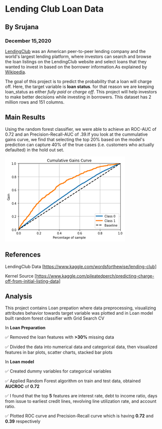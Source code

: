 # Lending Club Loan Data

## By Srujana
### December 15,2020

[LendingClub](https://www.lendingclub.com/) was an American peer-to-peer lending company and the world's largest lending platform, where investors can search and browse the loan listings on the LendingClub website and select loans that they wanted to invest in based on the borrower information.As explained by [Wikipedia](https://en.wikipedia.org/wiki/LendingClub).

The goal of this project is to predict the probability that a loan will charge off. Here, the target variable is **loan status**. for that reason we are keeping loan_status as either *fully paid* or *charge off*. This project will help investors to make better decisions while investing in borrowers. This dataset has 2 million rows and 151 columns.

## Main Results

Using the random forest classifier, we were able to achieve an ROC-AUC of 0.72 and an Precision-Recall-AUC of .39.If you look at the cummulative gains curve, we find that selecting the top 20% based on the model's prediction can capture 40% of the true cases (i.e. customers who actually defaulted) in the hold out set.

![cummulative_gain](imgs/cummulativegains.png)

## References

LendingClub Data   [https://www.kaggle.com/wordsforthewise/lending-club]

Kernel Source [https://www.kaggle.com/pileatedperch/predicting-charge-off-from-initial-listing-data]

## Analysis

This project contains Loan prepation where data preprocessing, visualizing attributes behavior towards target variable was plotted and in Loan model built random forest classifier with Grid Search CV

In **Loan Preparation**

:white_check_mark: Removed the loan features with **>30%** missing data

:white_check_mark: Divided the data into numerical data and categorical data, then visualized features in bar plots, scatter charts, stacked bar plots

In **Loan model**

:white_check_mark: Created dummy variables for categorical variables

:white_check_mark: Applied Random Forest algorithm on train and test data, obtained **AUCROC** of **0.72**

:white_check_mark: I found that the top **5** features are
interest rate, debt to income ratio, days from issue to earliest credit lines, revolving line utilization rate, and account ratio.

:white_check_mark: Plotted ROC curve and Precision-Recall curve which is having **0.72** and **0.39** respectively
